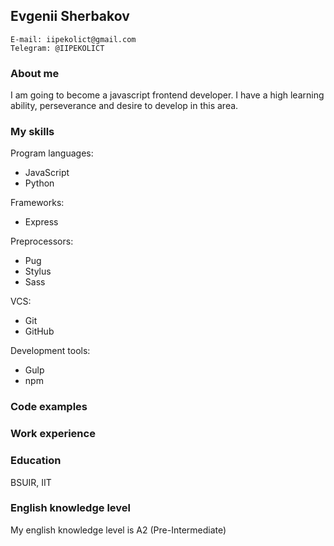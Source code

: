 ## Evgenii Sherbakov
```
E-mail: iipekolict@gmail.com
Telegram: @IIPEKOLICT
```

### About me
I am going to become a javascript frontend developer. I have a high learning ability, perseverance and desire to develop 
in this area.

### My skills
Program languages:
- JavaScript
- Python

Frameworks:
- Express

Preprocessors:
- Pug
- Stylus
- Sass

VCS:
- Git
- GitHub

Development tools:
- Gulp
- npm

### Code examples

### Work experience

### Education
BSUIR, IIT

### English knowledge level
My english knowledge level is A2 (Pre-Intermediate)
